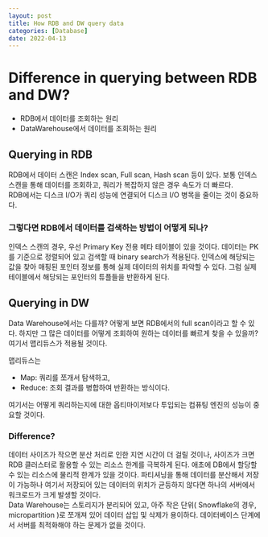 ```yaml
---
layout: post
title: How RDB and DW query data
categories: [Database]
date: 2022-04-13
---
```


# Difference in querying between RDB and DW?
- RDB에서 데이터를 조회하는 원리
- DataWarehouse에서 데이터를 조회하는 원리

## Querying in RDB
RDB에서 데이터 스캔은 Index scan, Full scan, Hash scan 등이 있다. 보통 인덱스 스캔을 통해 데이터를 조회하고, 쿼리가 복잡하지 않은 경우 속도가 더 빠르다.   
RDB에서는 디스크 I/O가 쿼리 성능에 연결되어 디스크 I/O 병목을 줄이는 것이 중요하다.

### 그렇다면 RDB에서 데이터를 검색하는 방법이 어떻게 되나? 
인덱스 스캔의 경우, 우선 Primary Key 전용 메타 테이블이 있을 것이다. 데이터는 PK를 기준으로 정렬되어 있고 검색할 때 binary search가 적용된다. 인덱스에 해당되는 값을 찾아 매핑된 포인터 정보를 통해 실제 데이터의 위치를 파악할 수 있다. 그럼 실제 테이블에서 해당되는 포인터의 튜플들을 반환하게 된다.

## Querying in DW
Data Warehouse에서는 다를까? 어떻게 보면 RDB에서의 full scan이라고 할 수 있다. 하지만 그 많은 데이터를 어떻게 조회하여 원하는 데이터를 빠르게 찾을 수 있을까? 여기서 맵리듀스가 적용될 것이다. 

맵리듀스는
- Map: 쿼리를 쪼개서 탐색하고, 
- Reduce: 조회 결과를 병합하여 반환하는 방식이다. 

여기서는 어떻게 쿼리하는지에 대한 옵티마이저보다 투입되는 컴퓨팅 엔진의 성능이 중요할 것이다.

### Difference?
데이터 사이즈가 작으면 분산 처리로 인한 지연 시간이 더 걸릴 것이나, 사이즈가 크면 RDB 클러스터로 활용할 수 있는 리소스 한계를 극복하게 된다. 애초에 DB에서 할당할 수 있는 리소스에 물리적 한계가 있을 것이다. 파티셔닝을 통해 데이터를 분산해서 저장이 가능하나 여기서 저장되어 있는 데이터의 위치가 균등하지 않다면 하나의 서버에서 워크로드가 크게 발생할 것이다.  
Data Warehouse는 스토리지가 분리되어 있고, 아주 작은 단위( Snowflake의 경우, micropartition )로 쪼개져 있어 데이터 삽입 및 삭제가 용이하다. 데이터베이스 단계에서 서버를 최적화해야 하는 문제가 없을 것이다.